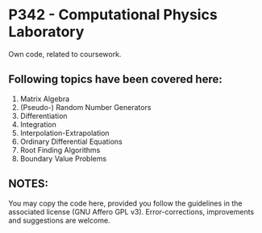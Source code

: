 # P342 - Computational Physics Laboratory
Own code, related to coursework.

## Following topics have been covered here:

1. Matrix Algebra
2. (Pseudo-) Random Number Generators
3. Differentiation
4. Integration
5. Interpolation-Extrapolation
6. Ordinary Differential Equations
7. Root Finding Algorithms
8. Boundary Value Problems

## NOTES:
You may copy the code here, provided you follow the guidelines in the associated license (GNU Affero GPL v3). Error-corrections, improvements and suggestions are welcome.
